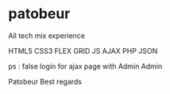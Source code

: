 # patobeur
All tech mix experience

HTML5 CSS3 FLEX GRID JS AJAX PHP JSON 

ps : false login for ajax page with Admin Admin

Patobeur
Best regards
